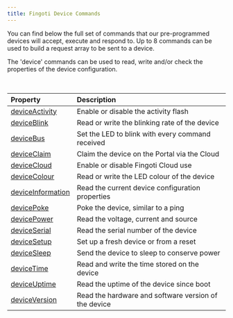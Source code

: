 ```yaml
---
title: Fingoti Device Commands
---
```


You can find below the full set of commands that our pre-programmed devices will accept, execute and respond to. Up to 8 commands can be used to build a request array to be sent to a device.

The 'device' commands can be used to read, write and/or check the properties of the device configuration.

&nbsp;

| Property | Description |
| :--- | :--- |
| [deviceActivity](03-Protocol/01-Device/01-DeviceActivity.md) | Enable or disable the activity flash |
| [deviceBlink](03-Protocol/01-Device/02-deviceBlink.md) | Read or write the blinking rate of the device |
| [deviceBus](03-Protocol/01-Device/03-deviceBus.md) | Set the LED to blink with every command received |
| [deviceClaim](03-Protocol/01-Device/04-deviceClaim.md) | Claim the device on the Portal via the Cloud |
| [deviceCloud](03-Protocol/01-Device/05-deviceCloud.md) | Enable or disable Fingoti Cloud use |
| [deviceColour](03-Protocol/01-Device/06-deviceColour.md) | Read or write the LED colour of the device |
| [deviceInformation](03-Protocol/01-Device/07-deviceInformation.md) | Read the current device configuration properties |
| [devicePoke](03-Protocol/01-Device/08-devicePoke.md) | Poke the device, similar to a ping |
| [devicePower](03-Protocol/01-Device/09-devicePower.md) | Read the voltage, current and source |
| [deviceSerial](03-Protocol/01-Device/10-deviceSerial.md) | Read the serial number of the device |
| [deviceSetup](03-Protocol/01-Device/11-DeviceSetup.md) | Set up a fresh device or from a reset |
| [deviceSleep](03-Protocol/01-Device/12-deviceSleep.md) | Send the device to sleep to conserve power |
| [deviceTime](03-Protocol/01-Device/13-deviceTime.md) | Read and write the time stored on the device |
| [deviceUptime](03-Protocol/01-Device/14-deviceUptime.md) | Read the uptime of the device since boot |
| [deviceVersion](03-Protocol/01-Device/15-deviceVersion.md) | Read the hardware and software version of the device |
